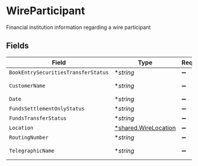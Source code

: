 # WireParticipant

Financial institution information regarding a wire participant


## Fields

| Field                                                              | Type                                                               | Required                                                           | Description                                                        | Example                                                            |
| ------------------------------------------------------------------ | ------------------------------------------------------------------ | ------------------------------------------------------------------ | ------------------------------------------------------------------ | ------------------------------------------------------------------ |
| `BookEntrySecuritiesTransferStatus`                                | **string*                                                          | :heavy_minus_sign:                                                 | N/A                                                                | Y                                                                  |
| `CustomerName`                                                     | **string*                                                          | :heavy_minus_sign:                                                 | N/A                                                                | Main Street Bank                                                   |
| `Date`                                                             | **string*                                                          | :heavy_minus_sign:                                                 | N/A                                                                | 20000222                                                           |
| `FundsSettlementOnlyStatus`                                        | **string*                                                          | :heavy_minus_sign:                                                 | N/A                                                                |                                                                    |
| `FundsTransferStatus`                                              | **string*                                                          | :heavy_minus_sign:                                                 | N/A                                                                | Y                                                                  |
| `Location`                                                         | [*shared.WireLocation](../../../pkg/models/shared/wirelocation.md) | :heavy_minus_sign:                                                 | N/A                                                                |                                                                    |
| `RoutingNumber`                                                    | **string*                                                          | :heavy_minus_sign:                                                 | N/A                                                                | 123456789                                                          |
| `TelegraphicName`                                                  | **string*                                                          | :heavy_minus_sign:                                                 | N/A                                                                | MN STR BNK                                                         |